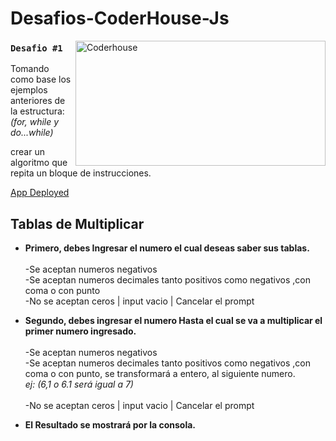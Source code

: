 # Desafios-CoderHouse-Js

<img align="right" alt="Coderhouse" height="200" width="400" src="https://concentrika.ucentral.edu.co/wp-content/uploads/2021/11/coderhouse-logo.png">

### `Desafio #1`
Tomando como base los ejemplos anteriores de la estructura: \
*(for, while y do...while)*

crear un algoritmo que repita un bloque de instrucciones.


[App Deployed](https://stivendz.github.io/Desafios-CoderHouse-Js/)

## Tablas de Multiplicar
- **Primero, debes Ingresar el numero el cual deseas saber sus tablas.** \
\
-Se aceptan numeros negativos \
-Se aceptan numeros decimales tanto positivos como negativos ,con coma o con punto \
-No se aceptan ceros | input vacio | Cancelar el prompt

- **Segundo, debes ingresar el numero Hasta el cual se va a multiplicar el primer numero ingresado.** \
\
-Se aceptan numeros negativos \
-Se aceptan numeros decimales tanto positivos como negativos ,con coma o con punto, se transformará a entero, al siguiente numero. \
*ej: (6,1 o 6.1 será igual a 7)* \
\
-No se aceptan ceros | input vacio | Cancelar el prompt

- **El Resultado se mostrará por la consola.**
